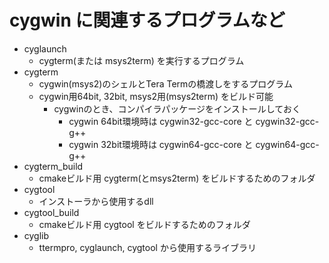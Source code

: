 ﻿# cygwin に関連するプログラムなど

- cyglaunch
  - cygterm(または msys2term) を実行するプログラム
- cygterm
  - cygwin(msys2)のシェルとTera Termの橋渡しをするプログラム
  - cygwin用64bit, 32bit, msys2用(msys2term) をビルド可能
    - cygwinのとき、コンパイラパッケージをインストールしておく
      - cygwin 64bit環境時は cygwin32-gcc-core と cygwin32-gcc-g++
      - cygwin 32bit環境時は cygwin64-gcc-core と cygwin64-gcc-g++
- cygterm_build
  - cmakeビルド用 cygterm(とmsys2term) をビルドするためのフォルダ
- cygtool
  - インストーラから使用するdll
- cygtool_build
  - cmakeビルド用 cygtool をビルドするためのフォルダ
- cyglib
  - ttermpro, cyglaunch, cygtool から使用するライブラリ
